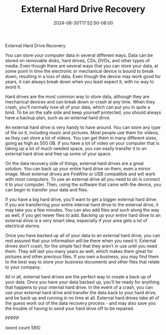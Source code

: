 ﻿---
title: "External Hard Drive Recovery"
date: 2024-08-30T17:52:50-08:00
description: "Data Recovery Tips for Web Success"
featured_image: "/images/Data Recovery.jpg"
tags: ["Data Recovery"]
---

External Hard Drive Recovery

You can store your computer data in several different ways.  Data can be stored on removable disks, hard drives, CDs, DVDs, and other types of media.  Even though there are several ways that you can store your data, at some point in time the electronic or mechanical device is bound to break down, resulting in a loss of data.  Even though the device may work good for years, it can always break down when you least expect it, with no way to avoid it.

Hard drives are the most common way to store data, although they are mechanical devices and can break down or crash at any time.  When they crash, you’ll normally lose all of your data, which can put you in quite a bind.  To be on the safe side and keep yourself protected, you should always have a backup plan, such as an external hard drive.

An external hard drive is very handy to have around.  You can store any type of file on it, including music and pictures.  Most people use them for videos, as they can store a lot of videos.  You can get them in many different sizes, going as high as 500 GB.  If you have a lot of video on your computer that is taking up a lot of much needed space, you can easily transfer it to an external hard drive and free up some of your space.

On the data recovery side of things, external hard drives are a great solution.  You can back up your entire hard drive on them, even a mirror image.  Most external drives are FireWire or USB compatible and will work with most computers.  To use an external drive all you need to do is connect it to your computer.  Then, using the software that came with the device, you can begin to transfer your data and files.

If you have a big hard drive, you’ll want to get a bigger external hard drive.  If you are transferring your entire internal hard drive to the external drive, it may take you a few minutes.  You can also add files and such along the way as well, if you get newer files to add.  Backing up your entire hard drive to an external drive is a very smart idea, especially if your area gets a lot of electrical storms.

Once you have backed up all of your data to an external hard drive, you can rest assured that your information will be there when you need it.  External drives don’t crash, for the simple fact that they aren’t in use until you need them.  They will last you many years as well, which makes them great for pictures and other precious files.  If you own a business, you may find them to the best way to store your business documents and other files that relate to your company.

All in all, external hard drives are the perfect way to create a back up of your data.  Once you have your data backed up, you’ll be ready for anything that happens to your internal hard drive.  In the event of a crash, you can use your external hard drive and transfer the data back to your hard drive, and be back up and running in no time at all.  External hard drives take all of the guess work out of the data recovery process - and may also save you the trouble of having to send your hard drive off to be repaired.

PPPPP

(word count 585)
